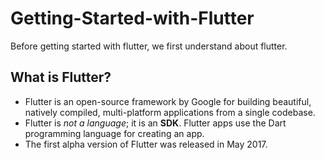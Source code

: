 # Getting-Started-with-Flutter
Before getting started with flutter, we first understand about flutter.
## What is Flutter?
- Flutter is an open-source framework by Google for building beautiful, natively compiled, multi-platform applications from a single codebase.  
- Flutter is *not a language*; it is an **SDK**. Flutter apps use the Dart programming language for creating an app.  
- The first alpha version of Flutter was released in May 2017.
